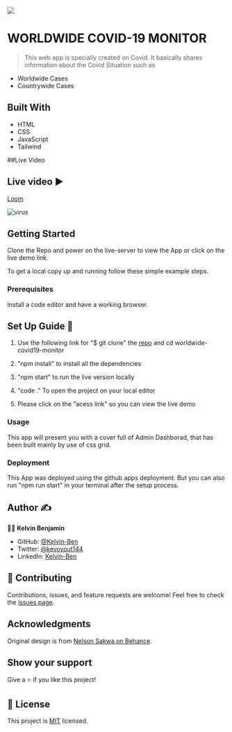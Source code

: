 ![](https://img.shields.io/badge/Microverse-blueviolet)

# WORLDWIDE COVID-19 MONITOR
> This web app is specially created on Covid. It basically shares information about the Covid Situation such as

- Worldwide Cases
- Countrywide Cases

## Built With

- HTML
- CSS
- JavaScript
- Tailwind

##Live Video


## Live video :arrow_forward:

 [Loom](https://www.loom.com/share/364cee520a0b457585e2b5b7e1d663d3)
 
 ![virus](https://user-images.githubusercontent.com/85459676/203874063-27640c59-9cb4-4f4a-acb2-ebbcc7e1813e.png)



## Getting Started

Clone the Repo and power on the live-server to view the App or click on the live demo link.

To get a local copy up and running follow these simple example steps.

### Prerequisites

Install a code editor and have a working browser.

## Set Up Guide :page_facing_up: 

1. Use the following link for "$ git clone" the [repo](https://github.com/Kelvin-Ben/worldwide-covid19-monitor) and cd worldwide-covid19-monitor

2. "npm install" to install all the dependencies

3. "npm start" to run the live version locally

4. "code ." To open the project on your local editor

5. Please click on the "acess link" so you can view the live demo



### Usage

This app will present you with a cover full of Admin Dashborad, that has been built mainly by use of css grid.


### Deployment

This App was deployed using the github apps deployment. But you can also run "npm run start" in your terminal after the setup process.

## Author :writing_hand: 

:man_technologist:  **Kelvin Benjamin**

- GitHub: [@Kelvin-Ben](https://github.com/Kelvin-Ben)
- Twitter: [@kevoyout144](https://twitter.com/kevoyout144)
- LinkedIn: [Kelvin-Ben](https://www.linkedin.com/in/kelvinben/)

## 🤝 Contributing

Contributions, issues, and feature requests are welcome!
Feel free to check the [issues page](../../issues/).

## Acknowledgments
Original design is from [Nelson Sakwa on Behance](https://www.behance.net/sakwadesignstudio).

## Show your support

Give a ⭐️ if you like this project!

## 📝 License

This project is [MIT](./MIT.md) licensed.

